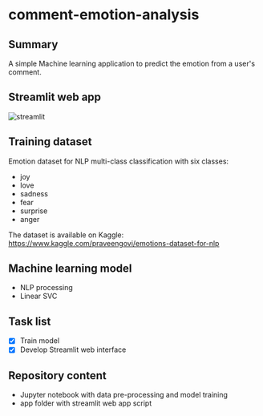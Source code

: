 # comment-emotion-analysis

## Summary
A simple Machine learning application to predict the emotion from a user's comment.

## Streamlit web app

![streamlit](https://user-images.githubusercontent.com/82372483/143548181-fdb88fef-2d74-4ea3-892f-baa92f445bf1.png)

## Training dataset
Emotion dataset for NLP multi-class classification with six classes:
- joy
- love
- sadness
- fear
- surprise
- anger

The dataset is available on Kaggle: https://www.kaggle.com/praveengovi/emotions-dataset-for-nlp

## Machine learning model
- NLP processing
- Linear SVC

## Task list
- [x] Train model
- [x] Develop Streamlit web interface

## Repository content
- Jupyter notebook with data pre-processing and model training
- app folder with streamlit web app script